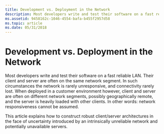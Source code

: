 ```yaml
---
title: Development vs. Deployment in the Network
description: Most developers write and test their software on a fast reliable LAN.
ms.assetid: 9458162c-1046-4554-bafa-b455f2957d58
ms.topic: article
ms.date: 05/31/2018
---
```


# Development vs. Deployment in the Network

Most developers write and test their software on a fast reliable LAN. Their client and server are often on the same network segment. In such circumstances the network is rarely unresponsive, and connectivity rarely lost. When deployed in a customer environment however, client and server are often on different network segments, possibly geographically remote, and the server is heavily loaded with other clients. In other words: network responsiveness cannot be assumed.

This article explains how to construct robust client/server architectures in the face of uncertainty introduced by an intrinsically unreliable network and potentially unavailable servers.

 

 




